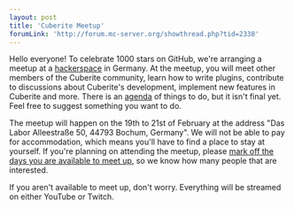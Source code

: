 ```yaml
---
layout: post
title: 'Cuberite Meetup'
forumLink: 'http://forum.mc-server.org/showthread.php?tid=2338'
---
```

Hello everyone! To celebrate 1000 stars on GitHub, we're arranging a meetup at a [hackerspace](https://en.wikipedia.org/wiki/Hackerspace) in Germany. At the meetup, you will meet other members of the Cuberite community, learn how to write plugins, contribute to discussions about Cuberite's development, implement new features in Cuberite and more. There is an  [agenda](https://github.com/cuberite/MeetupAgenda2016) of things to do, but it isn't final yet. Feel free to suggest something you want to do.

The meetup will happen on the 19th to 21st of February at the address "Das Labor Alleestraße 50, 44793 Bochum, Germany". We will not be able to pay for accommodation, which means you'll have to find a place to stay at yourself. If you're planning on attending the meetup, please [mark off the days you are available to meet up](http://doodle.com/poll/ywaucxvcyzstt36z), so we know how many people that are interested.

If you aren't available to meet up, don't worry. Everything will be streamed on either YouTube or Twitch.
